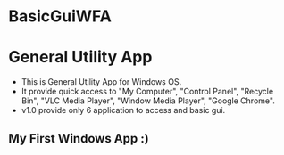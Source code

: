 # BasicGuiWFA

# General Utility App
* This is General Utility App for Windows OS.
* It provide quick access to "My Computer", "Control Panel", "Recycle Bin", "VLC Media Player", "Window Media Player", "Google Chrome".
* v1.0 provide only 6 application to access and basic gui.




## My First Windows App :)

